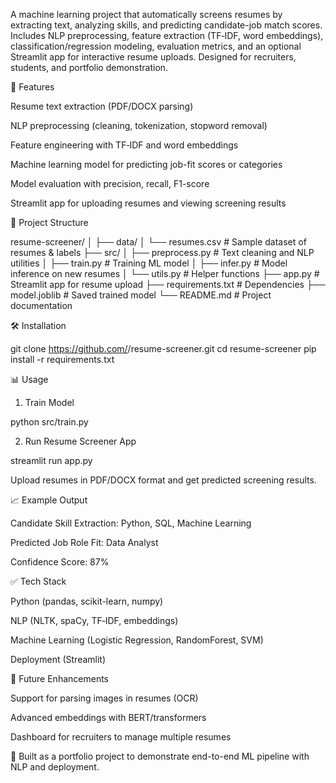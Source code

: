 A machine learning project that automatically screens resumes by extracting text, analyzing skills, and predicting candidate-job match scores. Includes NLP preprocessing, feature extraction (TF‑IDF, word embeddings), classification/regression modeling, evaluation metrics, and an optional Streamlit app for interactive resume uploads. Designed for recruiters, students, and portfolio demonstration.

🚀 Features

Resume text extraction (PDF/DOCX parsing)

NLP preprocessing (cleaning, tokenization, stopword removal)

Feature engineering with TF‑IDF and word embeddings

Machine learning model for predicting job-fit scores or categories

Model evaluation with precision, recall, F1-score

Streamlit app for uploading resumes and viewing screening results

📂 Project Structure

resume-screener/
│
├── data/
│   └── resumes.csv            # Sample dataset of resumes & labels
├── src/
│   ├── preprocess.py          # Text cleaning and NLP utilities
│   ├── train.py               # Training ML model
│   ├── infer.py               # Model inference on new resumes
│   └── utils.py               # Helper functions
├── app.py                     # Streamlit app for resume upload
├── requirements.txt           # Dependencies
├── model.joblib               # Saved trained model
└── README.md                  # Project documentation

🛠️ Installation

git clone https://github.com/<your-username>/resume-screener.git
cd resume-screener
pip install -r requirements.txt

📊 Usage

1. Train Model

python src/train.py

2. Run Resume Screener App

streamlit run app.py

Upload resumes in PDF/DOCX format and get predicted screening results.

📈 Example Output

Candidate Skill Extraction: Python, SQL, Machine Learning

Predicted Job Role Fit: Data Analyst

Confidence Score: 87%

✅ Tech Stack

Python (pandas, scikit-learn, numpy)

NLP (NLTK, spaCy, TF‑IDF, embeddings)

Machine Learning (Logistic Regression, RandomForest, SVM)

Deployment (Streamlit)

📌 Future Enhancements

Support for parsing images in resumes (OCR)

Advanced embeddings with BERT/transformers

Dashboard for recruiters to manage multiple resumes

📢 Built as a portfolio project to demonstrate end-to-end ML pipeline with NLP and deployment.

